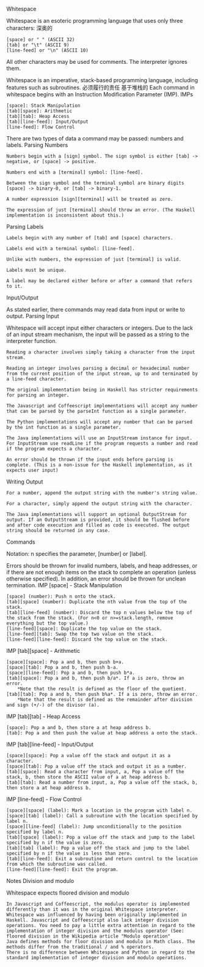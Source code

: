 Whitespace

Whitespace is an esoteric programming language that uses only three characters:
                  深奥的                                                 

    [space] or " " (ASCII 32)
    [tab] or "\t" (ASCII 9)
    [line-feed] or "\n" (ASCII 10)

All other characters may be used for comments. The interpreter ignores them.

Whitespace is an imperative, stack-based programming language, including features such as subroutines.
                必须履行的责任  基于堆栈的
Each command in whitespace begins with an Instruction Modification Parameter (IMP).
IMPs

    [space]: Stack Manipulation
    [tab][space]: Arithmetic
    [tab][tab]: Heap Access
    [tab][line-feed]: Input/Output
    [line-feed]: Flow Control

There are two types of data a command may be passed: numbers and labels.
Parsing Numbers

    Numbers begin with a [sign] symbol. The sign symbol is either [tab] -> negative, or [space] -> positive.

    Numbers end with a [terminal] symbol: [line-feed].

    Between the sign symbol and the terminal symbol are binary digits [space] -> binary-0, or [tab] -> binary-1.

    A number expression [sign][terminal] will be treated as zero.

    The expression of just [terminal] should throw an error. (The Haskell implementation is inconsistent about this.)

Parsing Labels

    Labels begin with any number of [tab] and [space] characters.

    Labels end with a terminal symbol: [line-feed].

    Unlike with numbers, the expression of just [terminal] is valid.

    Labels must be unique.

    A label may be declared either before or after a command that refers to it.

Input/Output

As stated earlier, there commands may read data from input or write to output.
Parsing Input

Whitespace will accept input either characters or integers. Due to the lack of an input stream mechanism, the input will be passed as a string to the interpreter function.

    Reading a character involves simply taking a character from the input stream.

    Reading an integer involves parsing a decimal or hexadecimal number from the current position of the input stream, up to and terminated by a line-feed character.

    The original implementation being in Haskell has stricter requirements for parsing an integer.

    The Javascript and Coffeescript implementations will accept any number that can be parsed by the parseInt function as a single parameter.

    The Python implementations will accept any number that can be parsed by the int function as a single parameter.

    The Java implementations will use an InputStream instance for input. For InputStream use readLine if the program requests a number and read if the program expects a character.

    An error should be thrown if the input ends before parsing is complete. (This is a non-issue for the Haskell implementation, as it expects user input)

Writing Output

    For a number, append the output string with the number's string value.

    For a character, simply append the output string with the character.

    The Java implementations will support an optional OutputStream for output. If an OutputStream is provided, it should be flushed before and after code execution and filled as code is executed. The output string should be returned in any case.

Commands

Notation: n specifies the parameter, [number] or [label].

Errors should be thrown for invalid numbers, labels, and heap addresses, or if there are not enough items on the stack to complete an operation (unless otherwise specified). In addition, an error should be thrown for unclean termination.
IMP [space] - Stack Manipulation

    [space] (number): Push n onto the stack.
    [tab][space] (number): Duplicate the nth value from the top of the stack.
    [tab][line-feed] (number): Discard the top n values below the top of the stack from the stack. (For n<0 or n>=stack.length, remove everything but the top value.)
    [line-feed][space]: Duplicate the top value on the stack.
    [line-feed][tab]: Swap the top two value on the stack.
    [line-feed][line-feed]: Discard the top value on the stack.

IMP [tab][space] - Arithmetic

    [space][space]: Pop a and b, then push b+a.
    [space][tab]: Pop a and b, then push b-a.
    [space][line-feed]: Pop a and b, then push b*a.
    [tab][space]: Pop a and b, then push b/a*. If a is zero, throw an error.
        *Note that the result is defined as the floor of the quotient.
    [tab][tab]: Pop a and b, then push b%a*. If a is zero, throw an error.
        *Note that the result is defined as the remainder after division and sign (+/-) of the divisor (a).

IMP [tab][tab] - Heap Access

    [space]: Pop a and b, then store a at heap address b.
    [tab]: Pop a and then push the value at heap address a onto the stack.

IMP [tab][line-feed] - Input/Output

    [space][space]: Pop a value off the stack and output it as a character.
    [space][tab]: Pop a value off the stack and output it as a number.
    [tab][space]: Read a character from input, a, Pop a value off the stack, b, then store the ASCII value of a at heap address b.
    [tab][tab]: Read a number from input, a, Pop a value off the stack, b, then store a at heap address b.

IMP [line-feed] - Flow Control

    [space][space] (label): Mark a location in the program with label n.
    [space][tab] (label): Call a subroutine with the location specified by label n.
    [space][line-feed] (label): Jump unconditionally to the position specified by label n.
    [tab][space] (label): Pop a value off the stack and jump to the label specified by n if the value is zero.
    [tab][tab] (label): Pop a value off the stack and jump to the label specified by n if the value is less than zero.
    [tab][line-feed]: Exit a subroutine and return control to the location from which the subroutine was called.
    [line-feed][line-feed]: Exit the program.

Notes
Division and modulo

Whitespace expects floored division and modulo

    In Javascript and Coffeescript, the modulus operator is implemented differently than it was in the original Whitespace interpreter. Whitespace was influenced by having been originally implemented in Haskell. Javascript and Coffeescript also lack integer division operations. You need to pay a little extra attention in regard to the implementation of integer division and the modulus operator (See: floored division in the Wikipedia article "Modulo operation"
    Java defines methods for floor division and modulo in Math class. The methods differ from the traditional / and % operators.
    There is no difference between Whitespace and Python in regard to the standard implementation of integer division and modulo operations.


